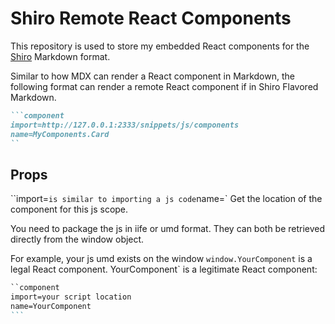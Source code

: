 # Shiro Remote React Components

This repository is used to store my embedded React components for the [Shiro](https://github.com/Innei/Shiro) Markdown format.

Similar to how MDX can render a React component in Markdown, the following format can render a remote React component if in Shiro Flavored Markdown.

````markdown
```component
import=http://127.0.0.1:2333/snippets/js/components
name=MyComponents.Card
``
````

## Props

``import=<remote-js-url>` is similar to importing a js code
`name=<access-of-component>` Get the location of the component for this js scope.

You need to package the js in iife or umd format. They can both be retrieved directly from the window object.

For example, your js umd exists on the window `window.YourComponent` is a legal React component.
YourComponent` is a legitimate React component:

````markdown
``component
import=your script location
name=YourComponent
```
````
